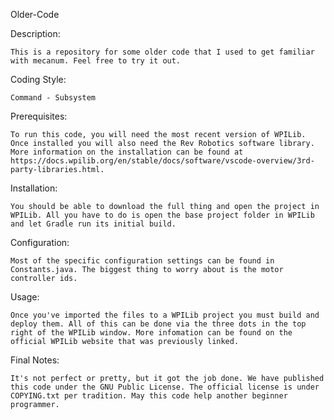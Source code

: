 Older-Code

Description:

	This is a repository for some older code that I used to get familiar with mecanum. Feel free to try it out.

Coding Style:

	Command - Subsystem

Prerequisites:
	
	To run this code, you will need the most recent version of WPILib. Once installed you will also need the Rev Robotics software library. More information on the installation can be found at https://docs.wpilib.org/en/stable/docs/software/vscode-overview/3rd-party-libraries.html.

Installation:

	You should be able to download the full thing and open the project in WPILib. All you have to do is open the base project folder in WPILib and let Gradle run its initial build.

Configuration:

	Most of the specific configuration settings can be found in Constants.java. The biggest thing to worry about is the motor controller ids. 

Usage:

	Once you've imported the files to a WPILib project you must build and deploy them. All of this can be done via the three dots in the top right of the WPILib window. More infomation can be found on the official WPILib website that was previously linked.

Final Notes:

	It's not perfect or pretty, but it got the job done. We have published this code under the GNU Public License. The official license is under COPYING.txt per tradition. May this code help another beginner programmer.
